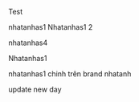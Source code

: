 Test


nhatanhas1
Nhatanhas1 2

nhatanhas4


Nhatanhas1

nhatanhas1 chinh trên brand nhatanh

update new day

